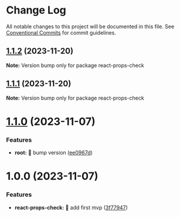 # Change Log

All notable changes to this project will be documented in this file.
See [Conventional Commits](https://conventionalcommits.org) for commit guidelines.

## [1.1.2](https://github.com/tonyghiani/mnt/compare/react-props-check@1.1.1...react-props-check@1.1.2) (2023-11-20)

**Note:** Version bump only for package react-props-check

## [1.1.1](https://github.com/tonyghiani/mnt/compare/react-props-check@1.1.0...react-props-check@1.1.1) (2023-11-20)

**Note:** Version bump only for package react-props-check

# [1.1.0](https://github.com/tonyghiani/mnt/compare/react-props-check@1.0.0...react-props-check@1.1.0) (2023-11-07)

### Features

- **root:** 🎸 bump version ([ee0967d](https://github.com/tonyghiani/mnt/commit/ee0967dd4756d2926bf5beef93b583b732123ab5))

# 1.0.0 (2023-11-07)

### Features

- **react-props-check:** 🎸 add first mvp ([3f77947](https://github.com/tonyghiani/mnt/commit/3f7794784b0e57eb85fb5f78b152142faebd804b))
